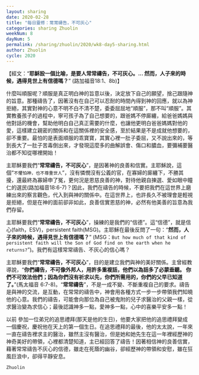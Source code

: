 ```yaml
---
layout: sharing
date: 2020-02-28
title: "每日靈修：常常禱告，不可灰心"
categories: sharing Zhuolin
weekNum: 8
dayNum: 5
permalink: /sharing/zhuolin/2020/wk8-day5-sharing.html
author: Zhuolin
cycle: 2020
---
```


【經文：“**耶穌設一個比喻，是要人常常禱告，不可灰心。... 然而，人子來的時候，遇得見世上有信德嗎？**” (路加福音18:1、8b)】  

什麼叫順服呢？順服是真正明白神的旨意以後，決定放下自己的願望，捨己跟隨神的旨意。那種禱告了，因著沒有在自己可以忍耐的時間內得到神的回應，就以為神拒絕，其實對神的心意不明不白不清不楚，委委屈屈地“順服”，那不叫“順服”。其實教養孩子的過程中，寧可孩子為了自己想要的，跟爸媽不停廝纏，給爸爸媽媽與他對話的機會，幫助他明白自己真正需要的什麼，也讓他更明白爸爸媽媽對他的愛，這樣建立親密的關係和在這關係裡的安全感，至於結果是不是成就他想要的，卻不重要。最怕的是表面順服的乖寶寶，其實心裡一肚子委屈，又不說出來的，等到長大了一肚子苦毒倒出來，才發現這麼多的曲解誤會、傷口和膿血，要彌補要醫治都不知從哪裡開始！  

主耶穌要我們“**常常禱告，不可灰心**”，是因著神的良善和信實。主耶穌說，這個“`不懼怕神，也不尊重世人`”，沒有憐憫沒有公義的官，在寡婦的廝纏下，不勝其擾，還最終為寡婦申了冤，更何況是恩慈良善的神，對待他親自揀選、愛如眼中瞳仁的選民(路加福音18:6-7)？因此，我們在禱告的時候，不要把我們在這世界上磨練出來的察言觀色，代入到與神的關係中。在這世界上，也許長久不被理會是輕視是拒絕，但是在神的面前卻非如此，良善信實恩慈的神，必然有他美善的旨意為我們存留。  

主耶穌要我們“**常常禱告，不可灰心**”，操練的是我們的“信德”。這“信德”，就是信心(faith，ESV)，persistent faith(MSG)。主耶穌在最後反問了一句：“**然而，人子來的時候，遇得見世上有信德嗎？**” (MSG：`But how much of that kind of persistent faith will the Son of God find on the earth when he returns?`”)。我們有這樣常常禱告、不灰心的信心嗎？  

主耶穌要我們“**常常禱告，不可灰心**”，目的是建立我們與神的美好關係。主曾經教導說，“**你們禱告，不可像外邦人，用許多重複話，他們以為話多了必蒙垂聽。 你們不可效法他們；因為你們沒有祈求以先，你們所需用的，你們的父早已知道了。**”(馬太福音 6:7-8)。“**常常禱告**”，不是一成不變、不斷重複自己的要求。禱告是與神的交流，是互動，在常常的禱告中，神會用各種方式一步一步帶領我們知曉他的心意。我們的禱告，可能會向那位為自己被鬼附的兒子求醫治的父親一樣，從求醫治變為求信心；最後認識神多一點，愛神多一點，心中的喜樂平安多一點！  

以前 參加一位弟兄的追思禮拜(那天是他的生日)，他要大家把他的追思禮拜變成一個慶祝，慶祝他在天上的第一個生日。在追思禮拜的最後，他的太太說，一年來一直在禱告裡求主的醫治，雖然主沒有醫治，但是她和她先生在這一年裡經歷神的神奇美好的帶領，心裡都清楚知道，主已經回答了禱告！因著相信神的良善信實，藉著常常禱告不灰心的信德，雖走在死蔭的幽谷，卻經歷神的帶領和安慰，雖在狂風巨浪中，卻得平靜安息。  

`Zhuolin`  
